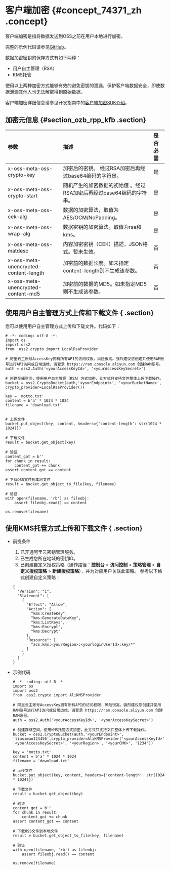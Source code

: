 # 客户端加密 {#concept_74371_zh .concept}

客户端加密是指将数据发送到OSS之前在用户本地进行加密。

完整的示例代码请参见[GitHub](https://github.com/aliyun/aliyun-oss-python-sdk/blob/master/examples/object_crypto.py)。

数据加密密钥的保存方式有如下两种：

-   用户自主管理（RSA）
-   KMS托管

使用以上两种加密方式能够有效的避免密钥的泄漏，保护客户端数据安全，即使数据泄漏其他人也无法解密得到原始数据。

客户端加密详细信息请参见开发指南中的[客户端加密SDK介绍](https://help.aliyun.com/document_detail/73332.html)。

## 加密元信息 {#section_ozb_rpp_kfb .section}

|参数|描述|是否必需|
|:-|:-|:---|
|x-oss-meta-oss-crypto-key|加密后的密钥。 经过RSA加密后再经过base64编码的字符串。|是|
|x-oss-meta-oss-crypto-start|随机产生的加密数据的初始值 。经过RSA加密后再经过base64编码的字符串。|是|
|x-oss-meta-oss-cek-alg|数据的加密算法，取值为AES/GCM/NoPadding。|是|
|x-oss-meta-oss-wrap-alg|数据密钥的加密算法。取值为rsa和kms。|是|
|x-oss-meta-oss-matdesc|内容加密密钥（CEK）描述，JSON格式。暂未生效。|否|
|x-oss-meta-unencrypted-content-length|加密前的数据长度。如未指定content-length则不生成该参数。|否|
|x-oss-meta-unencrypted-content-md5|加密前的数据的MD5。如未指定MD5则不生成该参数。|否|

## 使用用户自主管理方式上传和下载文件 { .section}

您可以使用用户自主管理方式上传和下载文件。代码如下：

```language-python
# -*- coding: utf-8 -*-
import os
import oss2
from  oss2.crypto import LocalRsaProvider

# 阿里云主账号AccessKey拥有所有API的访问权限，风险很高。强烈建议您创建并使用RAM账号进行API访问或日常运维，请登录 https://ram.console.aliyun.com 创建RAM账号。
auth = oss2.Auth('<yourAccessKeyId>', '<yourAccessKeySecret>')

# 创建存储空间，使用用户自主管理（RSA）方式加密，此方式只支持文件整体上传下载操作。
bucket = oss2.CryptoBucket(auth,'<yourEndpoint>', '<yourBucketName>', crypto_provider=LocalRsaProvider())

key = 'motto.txt'
content = b'a' * 1024 * 1024
filename = 'download.txt'


# 上传文件
bucket.put_object(key, content, headers={'content-length': str(1024 * 1024)})

# 下载文件
result = bucket.get_object(key)

# 验证
content_got = b''
for chunk in result:
    content_got += chunk
assert content_got == content

# 下载OSS文件到本地文件
result = bucket.get_object_to_file(key, filename)

# 验证
with open(filename, 'rb') as fileobj:
    assert fileobj.read() == content

os.remove(filename)

```

## 使用KMS托管方式上传和下载文件 { .section}

-   前提条件

    1.  已开通阿里云密钥管理服务。
    2.  已生成您所在地域的密钥ID。
    3.  已创建自定义授权策略（操作路径：**控制台** \> **访问控制** \> **策略管理** \> **自定义授权策略** \> **新建授权策略**），并为对应用户关联此策略。
    参考以下格式创建自定义策略：

    ```language-json
    {
      "Version": "1",
      "Statement": [
        {
          "Effect": "Allow",
          "Action": [
            "kms:CreateKey",
            "kms:GenerateDataKey",
            "kms:ListKeys",
            "kms:Encrypt",
            "kms:Decrypt"
          ],
          "Resource": [
            "acs:kms:<yourRegion>:<yourloginUserId>:key/*"
          ]
        }
      ]
    }
    
    ```

-   示例代码

    ```language-python
    # -*- coding: utf-8 -*-
    import os
    import oss2
    from  oss2.crypto import AliKMSProvider
    
    # 阿里云主账号AccessKey拥有所有API的访问权限，风险很高。强烈建议您创建并使用RAM账号进行API访问或日常运维，请登录 https://ram.console.aliyun.com 创建RAM账号。
    auth = oss2.Auth('<yourAccessKeyId>', '<yourAccessKeySecret>')
    
    # 创建存储空间，使用KMS托管方式加密，此方式只支持文件整体上传下载操作。
    bucket = oss2.CryptoBucket(auth,'<yourEndpoint>', 'liusiman123456',crypto_provider=AliKMSProvider('<yourAccessKeyId>', '<yourAccessKeySecret>', '<yourRegion>', '<yourCMK>', '1234'))
    
    key = 'motto.txt'
    content = b'a' * 1024 * 1024
    filename = 'download.txt'
    
    # 上传文件
    bucket.put_object(key, content, headers={'content-length': str(1024 * 1024)})
    
    # 下载文件
    result = bucket.get_object(key)
    
    # 验证
    content_got = b''
    for chunk in result:
        content_got += chunk
    assert content_got == content
    
    # 下载OSS文件到本地文件
    result = bucket.get_object_to_file(key, filename)
    
    # 验证
    with open(filename, 'rb') as fileobj:
        assert fileobj.read() == content
    
    os.remove(filename)
    
    ```


